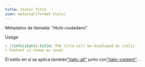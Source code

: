 ```yaml
---
title: Italic Title
icon: material/format-italic
---
```


Metadatos de llamada: "título ciudadano"

Usage:

```md
> [!info|italic-title] The title will be displayed as italic
> Content is shown as usual
```

El estilo en sí se aplica también["italic-all"](../combined-styling/page-18.md)
junto con["italic-content"](../content-styling/page-8.md).
.

